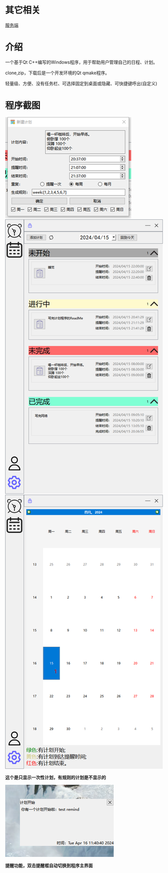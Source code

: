 # 其它相关
[服务端](https://github.com/MARKZERO2002/MZPlanServer)
# 介绍
一个基于Qt C++编写的Windows程序，用于帮助用户管理自己的日程、计划。

clone,zip，下载后是一个开发环境的Qt qmake程序。

轻量级、方便、没有任务栏、可选择固定到桌面或隐藏、可快捷键呼出(自定义)
# 程序截图
![添加计划](文档\addPlan.png)
![计划显示](文档\planShow.png)
![日历显示](文档\calendarShow.png)

**这个是只显示一次性计划，有规则的计划是不显示的**

![提醒](文档\remind.png)

**提醒功能，双击提醒框自动切换到程序主界面**